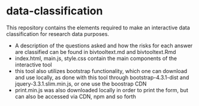 # data-classification

This repository contains the elements required to make an interactive data classification for research data purposes.
* A description of the questions asked and how the risks for each answer are classified can be found in bivtooltext.md and
bivtooltext.Rmd
* index.html, main.js, style.css contain the main components of the interactive tool
* this tool also utilizes bootstrap functionality, which one can download and use locally, as done with this tool through
bootstrap-4.3.1-dist and jquery-3.3.1.slim.min.js, or one use the boostrap CDN
* print.min.js was also downloaded locally in order to print the form, but can also be accessed via CDN, npm and so forth
